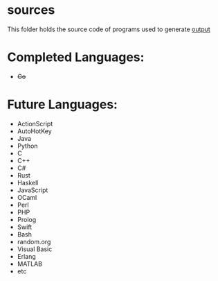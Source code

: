 # sources
This folder holds the source code of programs used to generate [output](../output)

# Completed Languages:
 * ~~Go~~

# Future Languages:
 * ActionScript
 * AutoHotKey
 * Java
 * Python
 * C
 * C++
 * C#
 * Rust
 * Haskell
 * JavaScript
 * OCaml
 * Perl
 * PHP
 * Prolog
 * Swift
 * Bash
 * random.org
 * Visual Basic
 * Erlang
 * MATLAB
 * etc